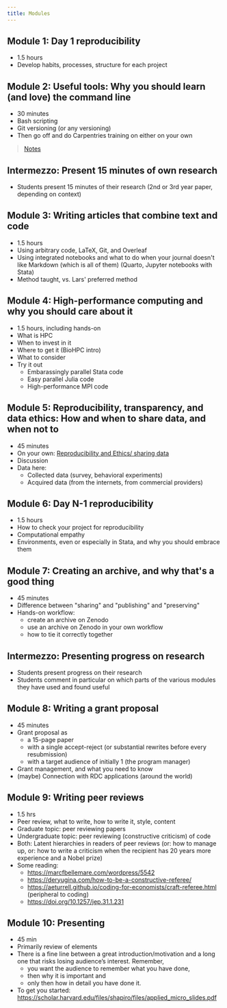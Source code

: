 ```yaml
---
title: Modules
---
```



## Module 1: Day 1 reproducibility

- 1.5 hours
- Develop habits, processes, structure for each project

## Module 2: Useful tools: Why you should learn (and love) the command line

- 30 minutes
- Bash scripting
- Git versioning (or any versioning)
- Then go off and do Carpentries training on either on your own

> [Notes](module2.html)

## Intermezzo: Present 15 minutes of own research

- Students present 15 minutes of their research (2nd or 3rd year paper, depending on context)

## Module 3: Writing articles that combine text and code

- 1.5 hours
- Using arbitrary code, LaTeX, Git, and Overleaf
- Using integrated notebooks and what to do when your journal doesn't like Markdown (which is all of them) (Quarto, Jupyter notebooks with Stata)
- Method taught, vs. Lars' preferred method

## Module 4: High-performance computing and why you should care about it

- 1.5 hours, including hands-on
- What is HPC
- When to invest in it
- Where to get it (BioHPC intro)
- What to consider
- Try it out
  - Embarassingly parallel Stata code
  - Easy parallel Julia code
  - High-performance MPI code

## Module 5: Reproducibility, transparency, and data ethics: How and when to share data, and when not to

- 45 minutes
- On your own: [Reproducibility and Ethics/ sharing data](https://labordynamicsinstitute.github.io/crress/#session-2)
- Discussion
- Data here:
  - Collected data (survey, behavioral experiments)
  - Acquired data (from the internets, from commercial providers)

## Module 6: Day N-1 reproducibility

- 1.5 hours
- How to check your project for reproducibility
- Computational empathy
- Environments, even or especially in Stata, and why you should embrace them

## Module 7: Creating an archive, and why that's a good thing

- 45 minutes
- Difference between "sharing" and "publishing" and "preserving"
- Hands-on workflow:
    - create an archive on Zenodo
    - use an archive on Zenodo in your own workflow
    - how to tie it correctly together
 
## Intermezzo: Presenting progress on research

- Students present progress on their research
- Students comment in particular on which parts of the various modules they have used and found useful

## Module 8: Writing a grant proposal

- 45 minutes
- Grant proposal as
  - a 15-page paper
  - with a single accept-reject (or substantial rewrites before every resubmission)
  - with a target audience of initially 1 (the program manager)
- Grant management, and what you need to know
- (maybe) Connection with RDC applications (around the world)

## Module 9: Writing peer reviews

- 1.5 hrs
- Peer review, what to write, how to write it, style, content
- Graduate topic: peer reviewing papers
- Undergraduate topic: peer reviewing (constructive criticism) of code
- Both: Latent hierarchies in readers of peer reviews (or: how to manage up, or: how to write a criticism when the recipient has 20 years more experience and a Nobel prize)
- Some reading:
  - https://marcfbellemare.com/wordpress/5542
  - https://deryugina.com/how-to-be-a-constructive-referee/
  - https://aeturrell.github.io/coding-for-economists/craft-referee.html (peripheral to coding)
  - https://doi.org/10.1257/jep.31.1.231

## Module 10: Presenting

- 45 min
- Primarily review of elements
- There is a fine line between a great introduction/motivation and a long one that risks losing audience’s interest. Remember,
  - you want the audience to remember what you have done,
  - then why it is important and
  - only then how in detail you have done it.
- To get you started: <https://scholar.harvard.edu/files/shapiro/files/applied_micro_slides.pdf>
